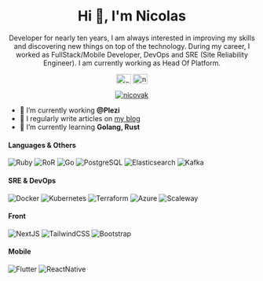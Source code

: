 <h1 align="center">Hi 👋, I'm Nicolas</h1>

<p align="center">Developer for nearly ten years, I am always interested in improving my skills and discovering new things on top of the technology. During my career, I worked as FullStack/Mobile Developer, DevOps and SRE (Site Reliability Engineer). I am currently working as Head Of Platform.</p>

<p align="center">
<a href="https://twitter.com/_nicovak" target="blank"><img align="center" src="https://raw.githubusercontent.com/rahuldkjain/github-profile-readme-generator/master/src/images/icons/Social/twitter.svg" alt="_nicovak" height="20" width="30" /></a>
<a href="https://linkedin.com/in/nicolas-kovacs-b1a6b353" target="blank"><img align="center" src="https://raw.githubusercontent.com/rahuldkjain/github-profile-readme-generator/master/src/images/icons/Social/linked-in-alt.svg" alt="nicolas-kovacs-b1a6b353" height="20" width="30" /></a>
</p>

<p align="center"> <a href="https://github.com/ryo-ma/github-profile-trophy"><img src="https://github-profile-trophy.vercel.app/?username=nicovak&theme=onedark&&margin-w=12&column=6&rank=SSS,SS,S,AAA,AA,A,B,C&no-frame=true" alt="nicovak" /></a></p>

- 🔭 I’m currently working **@Plezi**
- 📝 I regularly write articles on [my blog](https://www.nicovak.com)
- 🌱 I’m currently learning **Golang, Rust**

<h4 align="left">Languages & Others</h4>

![Ruby](https://img.shields.io/badge/-Ruby-05122A?style=flat&logo=ruby&logoColor=CC342D)
![RoR](https://img.shields.io/badge/-Ruby%20On%20Rails-05122A?style=flat&logo=rubyonrails&logoColor=CC0000)
![Go](https://img.shields.io/badge/-Golang-05122A?style=flat&logo=go&logoColor=00a7d0)
![PostgreSQL](https://img.shields.io/badge/-PostgreSQL-05122A?style=flat&logo=postgresql&logoColor=4169E1)
![Elasticsearch](https://img.shields.io/badge/-Elasticsearch-05122A?style=flat&logo=elasticsearch&logoColor=005571)
![Kafka](https://img.shields.io/badge/-Kafka-05122A?style=flat&logo=apachekafka&logoColor=231F20)

<h4 align="left">SRE & DevOps</h4>

![Docker](https://img.shields.io/badge/-Docker-05122A?style=flat&logo=docker&logoColor=2496ED)
![Kubernetes](https://img.shields.io/badge/-Kubernetes-05122A?style=flat&logo=kubernetes&logoColor=326CE5)
![Terraform](https://img.shields.io/badge/-Terraform-05122A?style=flat&logo=terraform&logoColor=7B42BC)
![Azure](https://img.shields.io/badge/-Microsoft%20Azure-05122A?style=flat&logo=microsoftazure&logoColor=0078D4)
![Scaleway](https://img.shields.io/badge/-Scaleway-05122A?style=flat&logo=scaleway&logoColor=4F0599)

<h4 align="left">Front</h4>

![NextJS](https://img.shields.io/badge/-NextJS-05122A?style=flat&logo=nextdotjs&logoColor=000000)
![TailwindCSS](https://img.shields.io/badge/-Tailwind-05122A?style=flat&logo=tailwindcss&logoColor=06B6D4)
![Bootstrap](https://img.shields.io/badge/-Bootstrap-05122A?style=flat&logo=bootstrap&logoColor=7952B3)

<h4 align="left">Mobile</h4>

![Flutter](https://img.shields.io/badge/-Flutter-05122A?style=flat&logo=flutter&logoColor=02569B)
![ReactNative](https://img.shields.io/badge/-React%20Native-05122A?style=flat&logo=react&logoColor=61DAFB)
